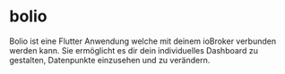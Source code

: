 # bolio

Bolio ist eine Flutter Anwendung welche mit deinem ioBroker verbunden werden kann.
Sie ermöglicht es dir dein individuelles Dashboard zu gestalten, Datenpunkte einzusehen und zu verändern.
